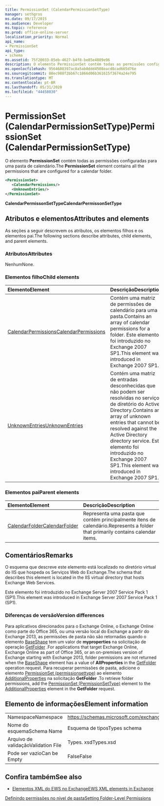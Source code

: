 ```yaml
---
title: PermissionSet (CalendarPermissionSetType)
manager: sethgros
ms.date: 09/17/2015
ms.audience: Developer
ms.topic: reference
ms.prod: office-online-server
localization_priority: Normal
api_name:
- PermissionSet
api_type:
- schema
ms.assetid: 75f20033-85eb-4627-b4f8-be85e4889e96
description: O elemento PermissionSet contém todas as permissões configuradas para uma pasta de calendário.
ms.openlocfilehash: 9564608397ac8a5ab0ddd4508eacd8cad665d76e
ms.sourcegitcommit: 88ec988f2bb67c1866d06b361615f3674a24e795
ms.translationtype: MT
ms.contentlocale: pt-BR
ms.lasthandoff: 05/31/2020
ms.locfileid: "44458030"
---
```

# <a name="permissionset-calendarpermissionsettype"></a><span data-ttu-id="de74c-103">PermissionSet (CalendarPermissionSetType)</span><span class="sxs-lookup"><span data-stu-id="de74c-103">PermissionSet (CalendarPermissionSetType)</span></span>

<span data-ttu-id="de74c-104">O elemento **PermissionSet** contém todas as permissões configuradas para uma pasta de calendário.</span><span class="sxs-lookup"><span data-stu-id="de74c-104">The **PermissionSet** element contains all the permissions that are configured for a calendar folder.</span></span> 
  
```XML
<PermissionSet>
   <CalendarPermissions/>
   <UnknownEntries/>
</PermissionSet>
```

 <span data-ttu-id="de74c-105">**CalendarPermissonSetType**</span><span class="sxs-lookup"><span data-stu-id="de74c-105">**CalendarPermissonSetType**</span></span>
## <a name="attributes-and-elements"></a><span data-ttu-id="de74c-106">Atributos e elementos</span><span class="sxs-lookup"><span data-stu-id="de74c-106">Attributes and elements</span></span>

<span data-ttu-id="de74c-107">As seções a seguir descrevem os atributos, os elementos filhos e os elementos pai.</span><span class="sxs-lookup"><span data-stu-id="de74c-107">The following sections describe attributes, child elements, and parent elements.</span></span>
  
### <a name="attributes"></a><span data-ttu-id="de74c-108">Atributos</span><span class="sxs-lookup"><span data-stu-id="de74c-108">Attributes</span></span>

<span data-ttu-id="de74c-109">Nenhum</span><span class="sxs-lookup"><span data-stu-id="de74c-109">None.</span></span>
  
### <a name="child-elements"></a><span data-ttu-id="de74c-110">Elementos filho</span><span class="sxs-lookup"><span data-stu-id="de74c-110">Child elements</span></span>

|<span data-ttu-id="de74c-111">**Elemento**</span><span class="sxs-lookup"><span data-stu-id="de74c-111">**Element**</span></span>|<span data-ttu-id="de74c-112">**Descrição**</span><span class="sxs-lookup"><span data-stu-id="de74c-112">**Description**</span></span>|
|:-----|:-----|
|[<span data-ttu-id="de74c-113">CalendarPermissions</span><span class="sxs-lookup"><span data-stu-id="de74c-113">CalendarPermissions</span></span>](calendarpermissions.md) <br/> |<span data-ttu-id="de74c-114">Contém uma matriz de permissões de calendário para uma pasta.</span><span class="sxs-lookup"><span data-stu-id="de74c-114">Contains an array of calendar permissions for a folder.</span></span> <span data-ttu-id="de74c-115">Este elemento foi introduzido no Exchange 2007 SP1.</span><span class="sxs-lookup"><span data-stu-id="de74c-115">This element was introduced in Exchange 2007 SP1.</span></span>  <br/> |
|[<span data-ttu-id="de74c-116">UnknownEntries</span><span class="sxs-lookup"><span data-stu-id="de74c-116">UnknownEntries</span></span>](unknownentries.md) <br/> |<span data-ttu-id="de74c-117">Contém uma matriz de entradas desconhecidas que não podem ser resolvidas no serviço de diretório do Active Directory.</span><span class="sxs-lookup"><span data-stu-id="de74c-117">Contains an array of unknown entries that cannot be resolved against the Active Directory directory service.</span></span> <span data-ttu-id="de74c-118">Este elemento foi introduzido no Exchange 2007 SP1.</span><span class="sxs-lookup"><span data-stu-id="de74c-118">This element was introduced in Exchange 2007 SP1.</span></span>  <br/> |
   
### <a name="parent-elements"></a><span data-ttu-id="de74c-119">Elementos pai</span><span class="sxs-lookup"><span data-stu-id="de74c-119">Parent elements</span></span>

|<span data-ttu-id="de74c-120">**Elemento**</span><span class="sxs-lookup"><span data-stu-id="de74c-120">**Element**</span></span>|<span data-ttu-id="de74c-121">**Descrição**</span><span class="sxs-lookup"><span data-stu-id="de74c-121">**Description**</span></span>|
|:-----|:-----|
|[<span data-ttu-id="de74c-122">CalendarFolder</span><span class="sxs-lookup"><span data-stu-id="de74c-122">CalendarFolder</span></span>](calendarfolder.md) <br/> |<span data-ttu-id="de74c-123">Representa uma pasta que contém principalmente itens de calendário.</span><span class="sxs-lookup"><span data-stu-id="de74c-123">Represents a folder that primarily contains calendar items.</span></span>  <br/> |
   
## <a name="remarks"></a><span data-ttu-id="de74c-124">Comentários</span><span class="sxs-lookup"><span data-stu-id="de74c-124">Remarks</span></span>

<span data-ttu-id="de74c-125">O esquema que descreve este elemento está localizado no diretório virtual do IIS que hospeda os Serviços Web do Exchange.</span><span class="sxs-lookup"><span data-stu-id="de74c-125">The schema that describes this element is located in the IIS virtual directory that hosts Exchange Web Services.</span></span>
  
<span data-ttu-id="de74c-126">Este elemento foi introduzido no Exchange Server 2007 Service Pack 1 (SP1).</span><span class="sxs-lookup"><span data-stu-id="de74c-126">This element was introduced in Exchange Server 2007 Service Pack 1 (SP1).</span></span>
  
### <a name="version-differences"></a><span data-ttu-id="de74c-127">Diferenças de versão</span><span class="sxs-lookup"><span data-stu-id="de74c-127">Version differences</span></span>

<span data-ttu-id="de74c-128">Para aplicativos direcionados para o Exchange Online, o Exchange Online como parte do Office 365, ou uma versão local do Exchange a partir do Exchange 2013, as permissões de pasta não são retornadas quando o elemento [BaseShape](baseshape.md) tem um valor de **myproperties** na solicitação de operação [GetFolder](getfolder-operation.md) .</span><span class="sxs-lookup"><span data-stu-id="de74c-128">For applications that target Exchange Online, Exchange Online as part of Office 365, or an on-premises version of Exchange starting with Exchange 2013, folder permissions are not returned when the [BaseShape](baseshape.md) element has a value of **AllProperties** in the [GetFolder](getfolder-operation.md) operation request.</span></span> <span data-ttu-id="de74c-129">Para recuperar permissões de pasta, adicione o elemento [PermissionSet (permissionsettype)](permissionset-permissionsettype.md) ao elemento [AdditionalProperties](additionalproperties.md) na solicitação **GetFolder** .</span><span class="sxs-lookup"><span data-stu-id="de74c-129">To retrieve folder permissions, add the [PermissionSet (PermissionSetType)](permissionset-permissionsettype.md) element to the [AdditionalProperties](additionalproperties.md) element in the **GetFolder** request.</span></span> 
  
## <a name="element-information"></a><span data-ttu-id="de74c-130">Elemento de informações</span><span class="sxs-lookup"><span data-stu-id="de74c-130">Element information</span></span>

|||
|:-----|:-----|
|<span data-ttu-id="de74c-131">Namespace</span><span class="sxs-lookup"><span data-stu-id="de74c-131">Namespace</span></span>  <br/> |https://schemas.microsoft.com/exchange/services/2006/types  <br/> |
|<span data-ttu-id="de74c-132">Nome do esquema</span><span class="sxs-lookup"><span data-stu-id="de74c-132">Schema Name</span></span>  <br/> |<span data-ttu-id="de74c-133">Esquema de tipos</span><span class="sxs-lookup"><span data-stu-id="de74c-133">Types schema</span></span>  <br/> |
|<span data-ttu-id="de74c-134">Arquivo de validação</span><span class="sxs-lookup"><span data-stu-id="de74c-134">Validation File</span></span>  <br/> |<span data-ttu-id="de74c-135">Types. xsd</span><span class="sxs-lookup"><span data-stu-id="de74c-135">Types.xsd</span></span>  <br/> |
|<span data-ttu-id="de74c-136">Pode ser vazio</span><span class="sxs-lookup"><span data-stu-id="de74c-136">Can be Empty</span></span>  <br/> |<span data-ttu-id="de74c-137">False</span><span class="sxs-lookup"><span data-stu-id="de74c-137">False</span></span>  <br/> |
   
## <a name="see-also"></a><span data-ttu-id="de74c-138">Confira também</span><span class="sxs-lookup"><span data-stu-id="de74c-138">See also</span></span>



- [<span data-ttu-id="de74c-139">Elementos XML do EWS no Exchange</span><span class="sxs-lookup"><span data-stu-id="de74c-139">EWS XML elements in Exchange</span></span>](ews-xml-elements-in-exchange.md)


[<span data-ttu-id="de74c-140">Definindo permissões no nível de pasta</span><span class="sxs-lookup"><span data-stu-id="de74c-140">Setting Folder-Level Permissions</span></span>](https://msdn.microsoft.com/library/c7530e86-5112-401c-b10a-9c054ae59f07%28Office.15%29.aspx)

